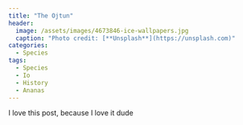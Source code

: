 ```yaml
---
title: "The Ojtun"
header:
  image: /assets/images/4673846-ice-wallpapers.jpg
  caption: "Photo credit: [**Unsplash**](https://unsplash.com)"
categories:
  - Species
tags:
  - Species
  - Io
  - History
  - Ananas
---
```


I love this post, because I love it dude
